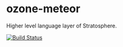 ozone-meteor
============

Higher level language layer of Stratosphere.

[![Build Status](https://travis-ci.org/AHeise/ozone-meteor.png?branch=master)](https://travis-ci.org/AHeise/ozone-meteor)
